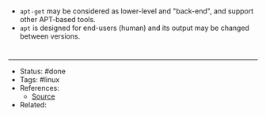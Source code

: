 #
- `apt-get` may be considered as lower-level and "back-end", and support other APT-based tools.
- `apt` is designed for end-users (human) and its output may be changed between versions.

#

---
- Status: #done
- Tags: #linux
- References:
	- [Source](https://askubuntu.com/questions/445384/what-is-the-difference-between-apt-and-apt-get/446484#446484)
- Related:
